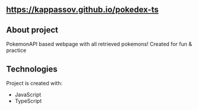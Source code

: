 ## https://kappassov.github.io/pokedex-ts

## About project
PokemonAPI based webpage with all retrieved pokemons! Created for fun & practice
	
## Technologies
Project is created with:
* JavaScript
* TypeScript

